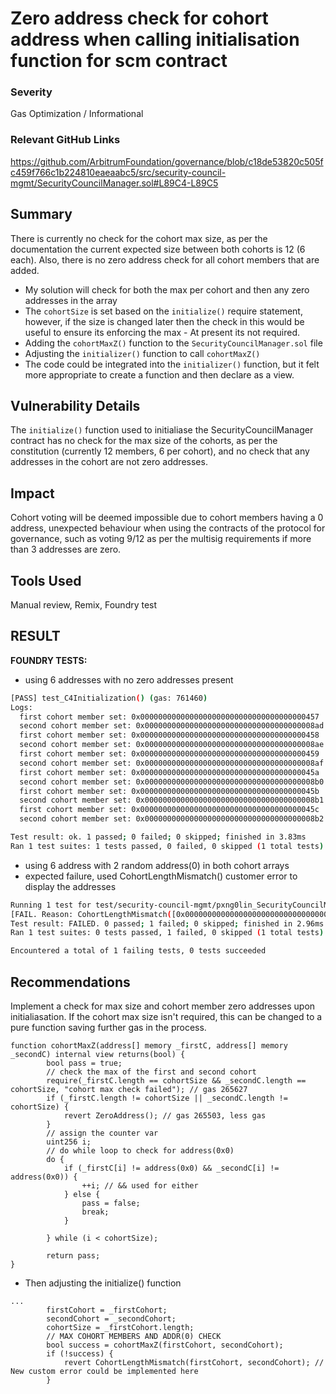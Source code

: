 # Zero address check for cohort address when calling initialisation function for scm contract

### Severity
Gas Optimization / Informational

### Relevant GitHub Links
https://github.com/ArbitrumFoundation/governance/blob/c18de53820c505fc459f766c1b224810eaeaabc5/src/security-council-mgmt/SecurityCouncilManager.sol#L89C4-L89C5

## Summary
There is currently no check for the cohort max size, as per the documentation the current expected size between both cohorts is 12 (6 each). Also, there is no zero address check for all cohort members that are added.

- My solution will check for both the max per cohort and then any zero addresses in the array
- The `cohortSize` is set based on the `initialize()` require statement, however, if the size is changed later then the check in this would be useful to ensure its enforcing the max - At present its not required.
- Adding the `cohortMaxZ()` function to the `SecurityCouncilManager.sol` file
- Adjusting the `initializer()` function to call `cohortMaxZ()`
- The code could be integrated into the `initializer()` function, but it felt more appropriate to create a function and then declare as a view.

## Vulnerability Details
The `initialize()` function used to initialiase the SecurityCouncilManager contract has no check for the max size of the cohorts, as per the constitution (currently 12 members, 6 per cohort), and no check that any addresses in the cohort are not zero addresses.

## Impact
Cohort voting will be deemed impossible due to cohort members having a 0 address, unexpected behaviour when using the contracts of the protocol for governance, such as voting 9/12 as per the multisig requirements if more than 3 addresses are zero.

## Tools Used
Manual review, Remix, Foundry test

## RESULT
**FOUNDRY TESTS:**
- using 6 addresses with no zero addresses present

```bash
[PASS] test_C4Initialization() (gas: 761460)
Logs:
  first cohort member set: 0x0000000000000000000000000000000000000457
  second cohort member set: 0x00000000000000000000000000000000000008ad
  first cohort member set: 0x0000000000000000000000000000000000000458
  second cohort member set: 0x00000000000000000000000000000000000008ae
  first cohort member set: 0x0000000000000000000000000000000000000459
  second cohort member set: 0x00000000000000000000000000000000000008af
  first cohort member set: 0x000000000000000000000000000000000000045a
  second cohort member set: 0x00000000000000000000000000000000000008b0
  first cohort member set: 0x000000000000000000000000000000000000045b
  second cohort member set: 0x00000000000000000000000000000000000008b1
  first cohort member set: 0x000000000000000000000000000000000000045c
  second cohort member set: 0x00000000000000000000000000000000000008b2

Test result: ok. 1 passed; 0 failed; 0 skipped; finished in 3.83ms
Ran 1 test suites: 1 tests passed, 0 failed, 0 skipped (1 total tests)
```

- using 6 address with 2 random address(0) in both cohort arrays
- expected failure, used CohortLengthMismatch() customer error to display the addresses

```bash
Running 1 test for test/security-council-mgmt/pxng0lin_SecurityCouncilManager.t.sol:SecurityCouncilManagerTest
[FAIL. Reason: CohortLengthMismatch([0x0000000000000000000000000000000000000000, 0x0000000000000000000000000000000000000458, 0x0000000000000000000000000000000000000459, 0x0000000000000000000000000000000000000000, 0x000000000000000000000000000000000000045B, 0x000000000000000000000000000000000000045C], [0x00000000000000000000000000000000000008aD, 0x00000000000000000000000000000000000008AE, 0x0000000000000000000000000000000000000000, 0x00000000000000000000000000000000000008b0, 0x00000000000000000000000000000000000008B1, 0x0000000000000000000000000000000000000000])] test_C4Initialization() (gas: 361795)
Test result: FAILED. 0 passed; 1 failed; 0 skipped; finished in 2.96ms
Ran 1 test suites: 0 tests passed, 1 failed, 0 skipped (1 total tests)

Encountered a total of 1 failing tests, 0 tests succeeded
```

## Recommendations
Implement a check for max size and cohort member zero addresses upon initialiasation. If the cohort max size isn't required, this can be changed to a pure function saving further gas in the process.

```
function cohortMaxZ(address[] memory _firstC, address[] memory _secondC) internal view returns(bool) {
        bool pass = true;
        // check the max of the first and second cohort
        require(_firstC.length == cohortSize && _secondC.length == cohortSize, "cohort max check failed"); // gas 265627
        if (_firstC.length != cohortSize || _secondC.length != cohortSize) {
            revert ZeroAddress(); // gas 265503, less gas
        }
        // assign the counter var
        uint256 i;
        // do while loop to check for address(0x0)
        do {
            if (_firstC[i] != address(0x0) && _secondC[i] != address(0x0)) {
                ++i; // && used for either
            } else {
                pass = false;
                break;
            }
           
        } while (i < cohortSize);

        return pass;
}
```
- Then adjusting the initialize() function
```
...
        firstCohort = _firstCohort;
        secondCohort = _secondCohort;
        cohortSize = _firstCohort.length;
        // MAX COHORT MEMBERS AND ADDR(0) CHECK
        bool success = cohortMaxZ(firstCohort, secondCohort);
        if (!success) {
            revert CohortLengthMismatch(firstCohort, secondCohort); // New custom error could be implemented here
        }
```
